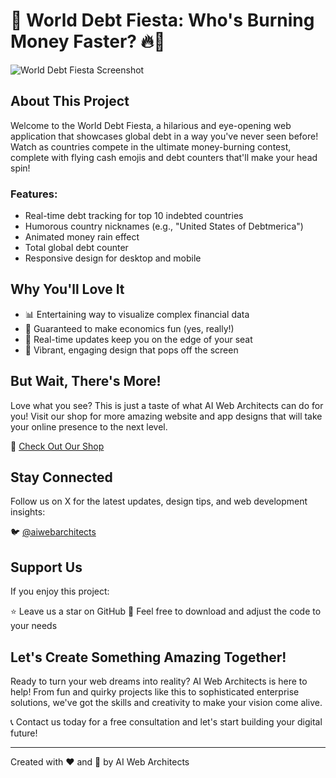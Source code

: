 # 🎉 World Debt Fiesta: Who's Burning Money Faster? 🔥💸

![World Debt Fiesta Screenshot](https://i.postimg.cc/0jwbtD4y/World-Debt-Ranking.png)

## About This Project

Welcome to the World Debt Fiesta, a hilarious and eye-opening web application that showcases global debt in a way you've never seen before! Watch as countries compete in the ultimate money-burning contest, complete with flying cash emojis and debt counters that'll make your head spin!

### Features:
- Real-time debt tracking for top 10 indebted countries
- Humorous country nicknames (e.g., "United States of Debtmerica")
- Animated money rain effect
- Total global debt counter
- Responsive design for desktop and mobile

## Why You'll Love It

- 📊 Entertaining way to visualize complex financial data
- 🤣 Guaranteed to make economics fun (yes, really!)
- 🔄 Real-time updates keep you on the edge of your seat
- 🎨 Vibrant, engaging design that pops off the screen

## But Wait, There's More!

Love what you see? This is just a taste of what AI Web Architects can do for you! Visit our shop for more amazing website and app designs that will take your online presence to the next level.

🛒 [Check Out Our Shop](https://aiwebarchitects.com/)

## Stay Connected

Follow us on X for the latest updates, design tips, and web development insights:

🐦 [@aiwebarchitects](https://x.com/aiwebarchitects)

## Support Us

If you enjoy this project:

⭐ Leave us a star on GitHub
🔽 Feel free to download and adjust the code to your needs

## Let's Create Something Amazing Together!

Ready to turn your web dreams into reality? AI Web Architects is here to help! From fun and quirky projects like this to sophisticated enterprise solutions, we've got the skills and creativity to make your vision come alive.

📞 Contact us today for a free consultation and let's start building your digital future!

---

Created with ❤️ and 🤖 by AI Web Architects
